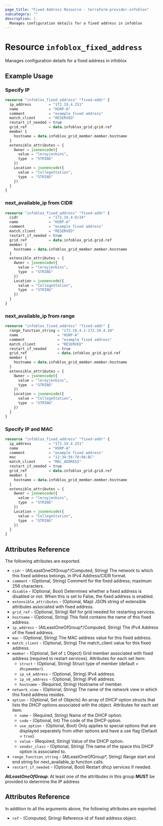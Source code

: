 ```yaml
---
page_title: "Fixed Address Resource - terraform-provider-infoblox"
subcategory: ""
description: |-
  Manages configuration details for a fixed address in infoblox
---
```


# Resource `infoblox_fixed_address`

Manages configuration details for a fixed address in infoblox

## Example Usage


### Specify IP
```terraform
resource "infoblox_fixed_address" "fixed-addr" {
  ip_address        = "172.19.4.251"
  name              = "HSRP-A"
  comment           = "example fixed address"
  match_client      = "RESERVED"
  restart_if_needed = true
  grid_ref          = data.infoblox_grid.grid.ref
  member {
    hostname = data.infoblox_grid_member.member.hostname
  }
  extensible_attributes = {
    Owner = jsonencode({
      value = "leroyjenkins",
      type  = "STRING"
    })
    Location = jsonencode({
      value = "CollegeStation",
      type  = "STRING"
    })
  }
}
```

### next_available_ip from CIDR
```terraform
resource "infoblox_fixed_address" "fixed-addr" {
  cidr              = "172.19.4.0/24"
  name              = "HSRP-A"
  comment           = "example fixed address"
  match_client      = "RESERVED"
  restart_if_needed = true
  grid_ref          = data.infoblox_grid.grid.ref
  member {
    hostname = data.infoblox_grid_member.member.hostname
  }
  extensible_attributes = {
    Owner = jsonencode({
      value = "leroyjenkins",
      type  = "STRING"
    })
    Location = jsonencode({
      value = "CollegeStation",
      type  = "STRING"
    })
  }
}
```

### next_available_ip from range
```terraform
resource "infoblox_fixed_address" "fixed-addr" {
  range_function_string = "172.19.4.2-172.19.4.10"
  name                  = "HSRP-A"
  comment               = "example fixed address"
  match_client          = "RESERVED"
  restart_if_needed     = true
  grid_ref              = data.infoblox_grid.grid.ref
  member {
    hostname = data.infoblox_grid_member.member.hostname
  }
  extensible_attributes = {
    Owner = jsonencode({
      value = "leroyjenkins",
      type  = "STRING"
    })
    Location = jsonencode({
      value = "CollegeStation",
      type  = "STRING"
    })
  }
}
```

### Specify IP and MAC
```terraform
resource "infoblox_fixed_address" "fixed-addr" {
  ip_address        = "172.19.4.251"
  name              = "HSRP-A"
  comment           = "example fixed address"
  mac               = "12:34:56:78:9A:BC"
  match_client      = "MAC_ADDRESS"
  restart_if_needed = true
  grid_ref          = data.infoblox_grid.grid.ref
  member {
    hostname = data.infoblox_grid_member.member.hostname
  }
  extensible_attributes = {
    Owner = jsonencode({
      value = "leroyjenkins",
      type  = "STRING"
    })
    Location = jsonencode({
      value = "CollegeStation",
      type  = "STRING"
    })
  }
}
```

## Attributes Reference

The following attributes are exported.

- `cidr` - (AtLeastOneOfGroup*/Computed, String) The network to which this fixed address belongs, in IPv4 Address/CIDR format.
- `comment` - (Optional, String) Comment for the fixed address; maximum 256 characters.
- `disable` - (Optional, Bool) Determines whether a fixed address is disabled or not. When this is set to False, the fixed address is enabled.
- `extensible_attributes` - (Optional, Map) JSON string of extensible attributes associated with fixed address.
- `grid_ref` -  (Optional, String) Ref for grid needed for restarting services.
- `hostname` -  (Optional, String) This field contains the name of this fixed address.
- `ip_address` -  (AtLeastOneOfGroup*/Computed, String) The IPv4 Address of the fixed address.
- `mac` -  (Optional, String) The MAC address value for this fixed address.
- `match_client` -  (Optional, String) The match_client value for this fixed address.
- `member` - (Optional, Set of `1` Object) Grid member associated with fixed address (required to restart services).  Attributes for each set item:
  - `struct` - (Optional, String) Struct type of member (default = `dhcpmember`).
  - `ip_v4_address` - (Optional, String) IPv4 address.
  - `ip_v6_address` - (Optional, String) IPv6 address.
  - `hostname` - (Required, String) Hostname of member.
- `network_view` -  (Optional, String) The name of the network view in which this fixed address resides.
- `option` - (Optional, Set of Objects) An array of DHCP option structs that lists the DHCP options associated with the object.  Attributes for each set item:
  - `name` - (Required, String) Name of the DHCP option.
  - `code` - (Optional, Int) The code of the DHCP option.
  - `use_option` - (Optional, Bool) Only applies to special options that are displayed separately from other options and have a use flag (Default = `true`).
  - `value` - (Required, String) Value of the DHCP option.
  - `vendor_class` - (Optional, String) The name of the space this DHCP option is associated to.
- `range_function_string` -  (AtLeastOneOfGroup*, String) Range start and end string for next_available_ip function calls.
- `restart_if_needed` -  (Optional, Bool) Restart dhcp services if needed.

**_AtLeastOneOfGroup_**: At least one of the attritbutes in this group **MUST** be provided to determine the IP address

## Attributes Reference

In addition to all the arguments above, the following attributes are exported.

- `ref` -  (Computed, String) Reference id of fixed address object.